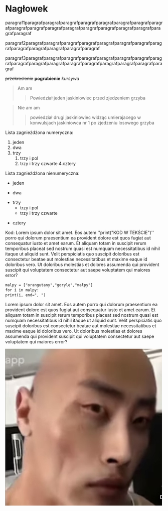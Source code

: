 # Nagłowek

paragraf1paragrafparagrafparagrafparagrafparagrafparagrafparagrafparagrafparagrafparagrafparagrafparagrafparagrafparagrafparagrafparagrafparagrafparagraf

paragraf2paragrafparagrafparagrafparagrafparagrafparagrafparagrafparagrafparagrafparagrafparagrafparagrafparagraf

paragraf3paragrafparagrafparagrafparagrafparagrafparagrafparagrafparagrafparagrafparagrafparagrafparagrafparagrafparagrafparagrafparagrafparagraf

~~przekreslenie~~
**pogrubienie**
*kursywa*

>Am am
>>Powiedział jeden jaskiniowiec przed zjedzeniem grzyba

>Nie am am
>>powiedział drugi jaskiniowiec widząc umierajacego w konwulsjach jaskiniowca nr 1 po zjedzeniu losowego grzyba

Lista zagnieżdżona numeryczna:

1. jeden
2. dwa
3. trzy
	1. trzy i pol
	2. trzy i trzy czwarte
4.cztery

Lista zagnieżdżona nienumeryczna:
+ jeden
- dwa
* trzy
	+ trzy i pol
	- trzy i trzy czwarte
- cztery

Kod:
Lorem ipsum dolor sit amet. Eos autem ''print("KOD W TEKŚCIE")'' porro qui dolorum praesentium ea provident dolore est quos fugiat aut consequatur iusto et amet earum. Et aliquam totam in suscipit rerum temporibus placeat sed nostrum quasi est numquam necessitatibus id nihil itaque ut aliquid sunt. Velit perspiciatis quo suscipit doloribus est consectetur beatae aut molestiae necessitatibus et maxime eaque id doloribus vero. Ut doloribus molestias et dolores assumenda qui provident suscipit qui voluptatem consectetur aut saepe voluptatem qui maiores error?
~~~
malpy = ["orangutany","goryle","małpy"]
for i in malpy:
print(i, end=", ")
~~~
Lorem ipsum dolor sit amet. Eos autem porro qui dolorum praesentium ea provident dolore est quos fugiat aut consequatur iusto et amet earum. Et aliquam totam in suscipit rerum temporibus placeat sed nostrum quasi est numquam necessitatibus id nihil itaque ut aliquid sunt. Velit perspiciatis quo suscipit doloribus est consectetur beatae aut molestiae necessitatibus et maxime eaque id doloribus vero. Ut doloribus molestias et dolores assumenda qui provident suscipit qui voluptatem consectetur aut saepe voluptatem qui maiores error?

![thewok](noodle.jpg)
